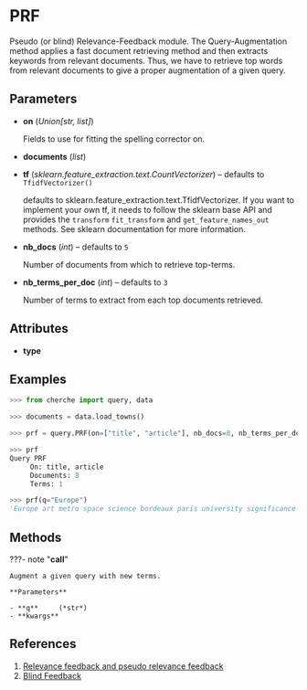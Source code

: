 # PRF

Pseudo (or blind) Relevance-Feedback module. The Query-Augmentation method applies a fast document retrieving method and then extracts keywords from relevant documents. Thus, we have to retrieve top words from relevant documents to give a proper augmentation of a given query.



## Parameters

- **on** (*Union[str, list]*)

    Fields to use for fitting the spelling corrector on.

- **documents** (*list*)

- **tf** (*sklearn.feature_extraction.text.CountVectorizer*) – defaults to `TfidfVectorizer()`

    defaults to sklearn.feature_extraction.text.TfidfVectorizer. If you want to implement your own tf, it needs to follow the sklearn base API and provides the `transform` `fit_transform` and `get_feature_names_out` methods. See sklearn documentation for more information.

- **nb_docs** (*int*) – defaults to `5`

    Number of documents from which to retrieve top-terms.

- **nb_terms_per_doc** (*int*) – defaults to `3`

    Number of terms to extract from each top documents retrieved.


## Attributes

- **type**


## Examples

```python
>>> from cherche import query, data

>>> documents = data.load_towns()

>>> prf = query.PRF(on=["title", "article"], nb_docs=8, nb_terms_per_doc=1, documents=documents)

>>> prf
Query PRF
     On: title, article
     Documents: 8
     Terms: 1

>>> prf(q="Europe")
'Europe art metro space science bordeaux paris university significance'
```

## Methods

???- note "__call__"

    Augment a given query with new terms.

    **Parameters**

    - **q**     (*str*)    
    - **kwargs**    
    
## References

1. [Relevance feedback and pseudo relevance feedback](https://nlp.stanford.edu/IR-book/html/htmledition/relevance-feedback-and-pseudo-relevance-feedback-1.html)
2. [Blind Feedback](https://en.wikipedia.org/wiki/Relevance_feedback#Blind_feedback)

